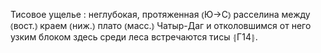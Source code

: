 ---
---

Тисовое ущелье
: неглубокая, протяженная ⦅Ю→С⦆ расселина между ⦅вост.⦆ краем ⦅ниж.⦆ плато ⦅масс.⦆ Чатыр-Даг и отколовшимся от него узким блоком здесь среди леса встречаются тисы ⦃Г14⦄.
